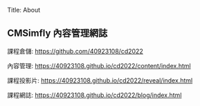 Title: About

## CMSimfly 內容管理網誌

課程倉儲: <a href="https://github.com/40923108/cd2022">https://github.com/40923108/cd2022</a>

內容管理: <a href="https://40923108.github.io/cd2022/content/index.html">https://40923108.github.io/cd2022/content/index.html</a>

課程投影片: <a href="https://40923108.github.io/cd2022/reveal/index.html">https://40923108.github.io/cd2022/reveal/index.html</a>

課程網誌: <a href="https://40923108.github.io/cd2022/blog/index.html">https://40923108.github.io/cd2022/blog/index.html</a>








